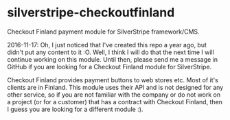 # silverstripe-checkoutfinland
Checkout Finland payment module for SilverStripe framework/CMS.

2016-11-17: Oh, I just noticed that I've created this repo a year ago, but didn't put any content to it :O. Well, I think I will do that the next time I will continue working on this module. Until then, please send me a message in GitHub if you are looking for a Checkout Finland module for SilverStripe.

Checkout Finland provides payment buttons to web stores etc. Most of it's clients are in Finland. This module uses their API and is not designed for any other service, so if you are not familiar with the company or do not work on a project (or for a customer) that has a contract with Checkout Finland, then I guess you are looking for a different module :).

